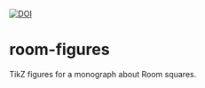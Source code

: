[![DOI](https://zenodo.org/badge/662594004.svg)](https://zenodo.org/doi/10.5281/zenodo.10534589)

# room-figures

TikZ figures for a monograph about Room squares.
